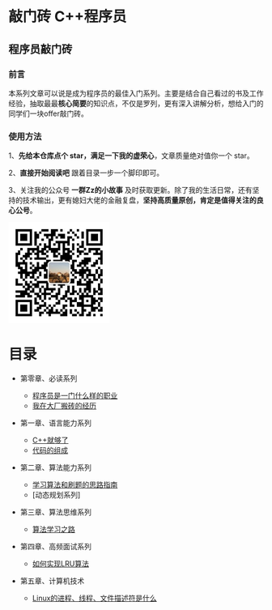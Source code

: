 # 敲门砖 C++程序员
## 程序员敲门砖

### 前言

本系列文章可以说是成为程序员的最佳入门系列。主要是结合自己看过的书及工作经验，抽取最最**核心简要**的知识点，不仅是罗列，更有深入讲解分析，想给入门的同学们一块offer敲门砖。

### 使用方法

1、**先给本仓库点个 star，满足一下我的虚荣心**，文章质量绝对值你一个 star。

2、**直接开始阅读吧** 跟着目录一步一个脚印即可。

3、关注我的公众号 **一群Zz的小故事** 及时获取更新。除了我的生活日常，还有坚持的技术输出，更有媳妇大佬的金融复盘，**坚持高质量原创，肯定是值得关注的良心公号**。

<img src="./pics/wechat/qrcode.jpg" width = "200" align=center />


# 目录

* 第零章、必读系列
  * [程序员是一门什么样的职业](算法思维系列/学习数据结构和算法的高效方法.md)
  * [我在大厂搬砖的经历]()

* 第一章、语言能力系列
  * [C++就够了](动态规划系列/动态规划详解进阶.md)
  * [代码的组成]()

* 第二章、算法能力系列
  * [学习算法和刷题的思路指南](算法思维系列/学习数据结构和算法的高效方法.md)
  * [动态规划系列]

* 第三章、算法思维系列
  
  * [算法学习之路](算法思维系列/算法学习之路.md)
  
* 第四章、高频面试系列
  
  * [如何实现LRU算法](高频面试系列/LRU算法.md)
  
* 第五章、计算机技术
  * [Linux的进程、线程、文件描述符是什么](技术/linux进程.md)
  


